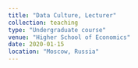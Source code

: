 ```yaml
---
title: "Data Culture, Lecturer"
collection: teaching
type: "Undergraduate course"
venue: "Higher School of Economics"
date: 2020-01-15
location: "Moscow, Russia"
---
```

